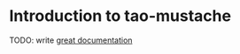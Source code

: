 # Introduction to tao-mustache

TODO: write [great documentation](http://jacobian.org/writing/great-documentation/what-to-write/)
